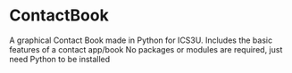 # ContactBook
A graphical Contact Book made in Python for ICS3U. Includes the basic features of a contact app/book
No packages or modules are required, just need Python to be installed



